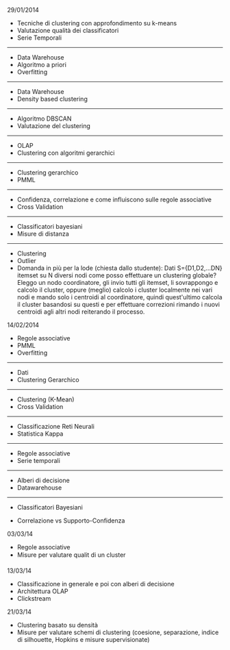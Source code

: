 29/01/2014

- Tecniche di clustering con approfondimento su k-means
- Valutazione qualità dei classificatori 
- Serie Temporali

-----------------------------------------------------------------------------------------------

- Data Warehouse
- Algoritmo a priori
- Overfitting

-----------------------------------------------------------------------------------------------

- Data Warehouse
- Density based clustering

-----------------------------------------------------------------------------------------------

- Algoritmo DBSCAN
- Valutazione del clustering

-----------------------------------------------------------------------------------------------

- OLAP
- Clustering con algoritmi gerarchici

-----------------------------------------------------------------------------------------------

- Clustering gerarchico
- PMML

-----------------------------------------------------------------------------------------------

- Confidenza, correlazione e come influiscono sulle regole associative
- Cross Validation

-----------------------------------------------------------------------------------------------

- Classificatori bayesiani
- Misure di distanza

-----------------------------------------------------------------------------------------------

- Clustering 
- Outlier
- Domanda in più per la lode (chiesta dallo studente): 
Dati S={D1,D2,...DN} itemset su N diversi nodi come posso effettuare un clustering globale?
Eleggo un nodo coordinatore, gli invio tutti gli itemset, li sovrappongo e calcolo il cluster, oppure
(meglio) calcolo i cluster localmente nei vari nodi e mando solo i centroidi al coordinatore, quindi 
quest'ultimo calcola il cluster basandosi su questi e per effettuare correzioni rimando i nuovi centroidi
agli altri nodi reiterando il processo. 


14/02/2014

- Regole associative
- PMML
- Overfitting

----------------------------------------------------------

- Dati
- Clustering Gerarchico

----------------------------------------------------------

- Clustering (K-Mean)
- Cross Validation

----------------------------------------------------------

- Classificazione Reti Neurali
- Statistica Kappa

----------------------------------------------------------

- Regole associative
- Serie temporali

----------------------------------------------------------

- Alberi di decisione
- Datawarehouse

----------------------------------------------------------
- Classificatori Bayesiani

- Correlazione vs Supporto-Confidenza


03/03/14

- Regole associative
- Misure per valutare qualit di un cluster


13/03/14

- Classificazione in generale e poi con alberi di decisione
- Architettura OLAP
- Clickstream


21/03/14
 
- Clustering basato su densità
- Misure per valutare schemi di clustering (coesione, separazione, indice di silhouette, Hopkins e misure supervisionate)